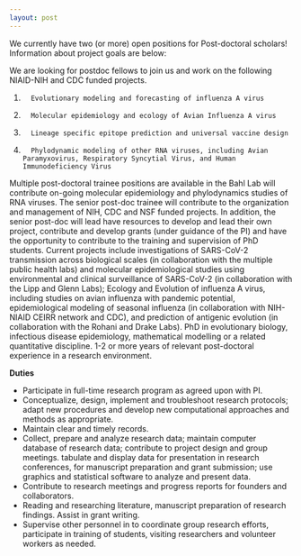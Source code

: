 ```yaml
---
layout: post
---
```


We currently have two (or more) open positions for Post-doctoral scholars! Information about project goals are below:


We are looking for postdoc fellows to join us and work on the following NIAID-NIH and CDC funded projects.
1.       Evolutionary modeling and forecasting of influenza A virus
2.       Molecular epidemiology and ecology of Avian Influenza A virus
3.       Lineage specific epitope prediction and universal vaccine design
4.       Phylodynamic modeling of other RNA viruses, including Avian Paramyxovirus, Respiratory Syncytial Virus, and Human Immunodeficiency Virus

Multiple post-doctoral trainee positions are available in the Bahl Lab will contribute on-going molecular epidemiology and phylodynamics studies of RNA viruses. The senior post-doc trainee will contribute to the organization and management of NIH, CDC and NSF funded projects.
In addition, the senior post-doc will lead have resources to develop and lead their own project, contribute and develop grants (under guidance of the PI) and have the opportunity to contribute to the training and supervision of PhD students. Current projects include investigations of SARS-CoV-2 transmission across biological scales (in collaboration with the multiple public health labs) and molecular epidemiological studies using environmental and clinical surveillance of SARS-CoV-2 (in collaboration with the Lipp and Glenn Labs); Ecology and Evolution of influenza A virus, including studies on avian influenza with pandemic potential, epidemiological modeling of seasonal influenza (in collaboration with NIH-NIAID CEIRR network and CDC), and prediction of antigenic evolution (in collaboration with the Rohani and Drake Labs). PhD in evolutionary biology, infectious disease epidemiology, mathematical modelling or a related quantitative discipline.
1-2 or more years of relevant post-doctoral experience in a research environment.

**Duties**

- Participate in full-time research program as agreed upon with PI.
- Conceptualize, design, implement and troubleshoot research protocols; adapt new procedures and develop new computational approaches and methods as appropriate.
- Maintain clear and timely records.
- Collect, prepare and analyze research data; maintain computer database of research data; contribute to project design and group meetings. tabulate and display data for presentation in research conferences, for manuscript preparation and grant submission; use graphics and statistical software to analyze and present data.
- Contribute to research meetings and progress reports for founders and collaborators.
- Reading and researching literature, manuscript preparation of research findings. Assist in grant writing.
- Supervise other personnel in to coordinate group research efforts, participate in training of students, visiting researchers and volunteer workers as needed.


